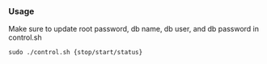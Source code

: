 ### Usage


Make sure to update root password, db name, db user, and db password in control.sh
```
sudo ./control.sh {stop/start/status}
```
